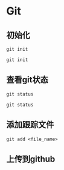 # Git

## 初始化

`git init`

```shell
git init
```



## 查看git状态

`git status`

```
git status
```



## 添加跟踪文件

```
git add <file_name>
```



## 上传到github

